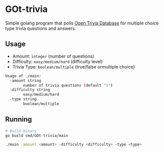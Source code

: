 # GOt-trivia

Simple golang program that polls [Open Trivia Database](https://opentdb.com/) for multiple choice type trivia questions and answers.

## Usage

* Amount: `integer` (number of questions)
* Difficulty: `easy/medium/hard` (difficulty level)
* Trivia Type: `boolean/multiple` (true/false ormultiple choice)

```bash
Usage of ./main:
  -amount string
        number of trivia questions (default "1")
  -difficulty string
        easy/medium/hard
  -type string
        boolean/multiple
```

## Running

```bash
# Build binary
go build cmd/GOt-trivia/main

./main -amount <amount> -difficulty <difficulty> -type <type>
```
